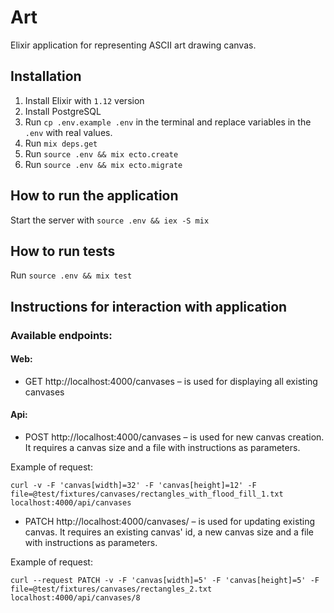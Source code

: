 # Art

Elixir application for representing ASCII art drawing canvas.

## Installation

1. Install Elixir with `1.12` version
2. Install PostgreSQL
3. Run `cp .env.example .env` in the terminal and replace variables in the `.env` with real values.
4. Run `mix deps.get`
5. Run `source .env && mix ecto.create`
6. Run `source .env && mix ecto.migrate`

## How to run the application

Start the server with `source .env && iex -S mix`

## How to run tests

Run `source .env && mix test`

## Instructions for interaction with application

### Available endpoints:

#### Web:

- GET http://localhost:4000/canvases – is used for displaying all existing canvases

#### Api:

- POST http://localhost:4000/canvases – is used for new canvas creation. It requires a canvas size and a file with instructions as parameters.

Example of request: 

`curl -v -F 'canvas[width]=32' -F 'canvas[height]=12' -F file=@test/fixtures/canvases/rectangles_with_flood_fill_1.txt localhost:4000/api/canvases`


- PATCH http://localhost:4000/canvases/<id> – is used for updating existing canvas. It requires an existing canvas' id, a new canvas size and a file with instructions as parameters.


Example of request:

`curl --request PATCH -v -F 'canvas[width]=5' -F 'canvas[height]=5' -F file=@test/fixtures/canvases/rectangles_2.txt localhost:4000/api/canvases/8`
